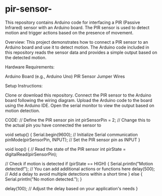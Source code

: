 # pir-sensor-
This repository contains Arduino code for interfacing a PIR (Passive Infrared) sensor with an Arduino board. The PIR sensor is used to detect motion and trigger actions based on the presence of movement.


Overview:
This project demonstrates how to connect a PIR sensor to an Arduino board and use it to detect motion. The Arduino code included in this repository reads the sensor data and provides a simple output based on the detected motion.

Hardware Requirements:

Arduino Board (e.g., Arduino Uno)
PIR Sensor
Jumper Wires

Setup Instructions:

Clone or download this repository.
Connect the PIR sensor to the Arduino board following the wiring diagram.
Upload the Arduino code to the board using the Arduino IDE.
Open the serial monitor to view the output based on motion detection.

CODE:
// Define the PIR sensor pin
int pirSensorPin = 2;  // Change this to the actual pin you have connected the sensor to

void setup() {
  Serial.begin(9600);  // Initialize Serial communication
  pinMode(pirSensorPin, INPUT);  // Set the PIR sensor pin as INPUT
}

void loop() {
  // Read the state of the PIR sensor
  int pirState = digitalRead(pirSensorPin);

  // Check if motion is detected
  if (pirState == HIGH) {
    Serial.println("Motion detected!");
    // You can add additional actions or functions here
    delay(500);  // Add a delay to avoid multiple detections within a short time
  } else {
    Serial.println("No motion detected.");
  }
  
  delay(100);  // Adjust the delay based on your application's needs
}
